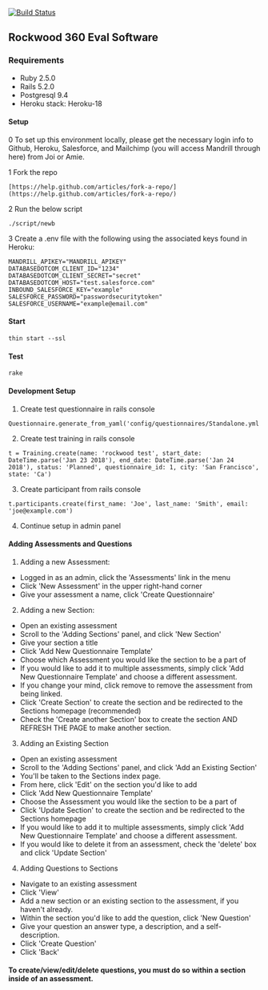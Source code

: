[![Build Status](https://travis-ci.org/rockwoodleadership/eval360.svg?branch=master)](https://travis-ci.org/rockwoodleadership/eval360)
## Rockwood 360 Eval Software

### Requirements
- Ruby 2.5.0
- Rails 5.2.0
- Postgresql 9.4
- Heroku stack: Heroku-18

#### Setup
0 To set up this environment locally, please get the necessary login info to Github, Heroku, Salesforce, and Mailchimp (you will access Mandrill through here) from Joi or Amie.

1 Fork the repo 
```
[https://help.github.com/articles/fork-a-repo/](https://help.github.com/articles/fork-a-repo/)  
```
2 Run the below script
```
./script/newb
```
3 Create a .env file with the following using the associated keys found in Heroku:
```
MANDRILL_APIKEY="MANDRILL_APIKEY"
DATABASEDOTCOM_CLIENT_ID="1234"
DATABASEDOTCOM_CLIENT_SECRET="secret"
DATABASEDOTCOM_HOST="test.salesforce.com"
INBOUND_SALESFORCE_KEY="example"
SALESFORCE_PASSWORD="passwordsecuritytoken"
SALESFORCE_USERNAME="example@email.com"
``` 
#### Start
```
thin start --ssl
```
#### Test
```
rake
```

#### Development Setup
1. Create test questionnaire in rails console
```
Questionnaire.generate_from_yaml('config/questionnaires/Standalone.yml')
```
2. Create test training in rails console
```
t = Training.create(name: 'rockwood test', start_date: DateTime.parse('Jan 23 2018'), end_date: DateTime.parse('Jan 24 2018'), status: 'Planned', questionnaire_id: 1, city: 'San Francisco', state: 'Ca')
```
3. Create participant from rails console
```
t.participants.create(first_name: 'Joe', last_name: 'Smith', email: 'joe@example.com')
```
4. Continue setup in admin panel

#### Adding Assessments and Questions
1. Adding a new Assessment:
  - Logged in as an admin, click the 'Assessments' link in the menu
  - Click 'New Assessment' in the upper right-hand corner
  - Give your assessment a name, click 'Create Questionnaire' 

2. Adding a new Section:
  - Open an existing assessment
  - Scroll to the 'Adding Sections' panel, and click 'New Section'
  - Give your section a title
  - Click 'Add New Questionnaire Template'
  - Choose which Assessment you would like the section to be a part of
  - If you would like to add it to multiple assessments, simply click 'Add New Questionnaire Template' and choose a different assessment. 
  - If you change your mind, click remove to remove the assessment from being linked. 
  - Click 'Create Section' to create the section and be redirected to the Sections homepage (recommended)
  - Check the 'Create another Section' box to create the section AND REFRESH THE PAGE to make another section.  


3. Adding an Existing Section
  - Open an existing assessment
  - Scroll to the 'Adding Sections' panel, and click 'Add an Existing Section'
  - You'll be taken to the Sections index page. 
  - From here, click 'Edit' on the section you'd like to add 
  - Click 'Add New Questionnaire Template'
  - Choose the Assessment you would like the section to be a part of
  - Click 'Update Section' to create the section and be redirected to the Sections homepage
  - If you would like to add it to multiple assessments, simply click 'Add New Questionnaire Template' and choose a different assessment. 
  - If you would like to delete it from an assessment, check the 'delete' box and click 'Update Section'
    
4. Adding Questions to Sections
  - Navigate to an existing assessment
  - Click 'View'
  - Add a new section or an existing section to the assessment, if you haven't already.  
  - Within the section you'd like to add the question, click 'New Question'
  - Give your question an answer type, a description, and a self-description. 
  - Click 'Create Question'
  - Click 'Back'

#### To create/view/edit/delete questions, you must do so within a section inside of an assessment. 
